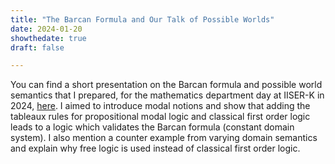 ```yaml
---
title: "The Barcan Formula and Our Talk of Possible Worlds"
date: 2024-01-20
showthedate: true
draft: false

---
```


You can find a short presentation on the Barcan formula and possible world semantics that I prepared, for the mathematics department day at IISER-K in 2024, [here](../files/The_Barcan_Formula_and_Our_Talk_of_Possible_Worlds.pdf). I aimed to introduce modal notions and show that adding the tableaux rules for propositional modal logic and classical first order logic leads to a logic which validates the Barcan formula (constant domain system). I also mention a counter example from varying domain semantics and explain why free logic is used instead of classical first order logic.